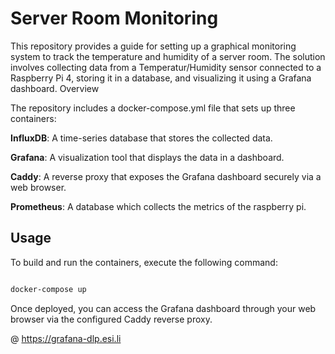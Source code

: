 # Server Room Monitoring

This repository provides a guide for setting up a graphical monitoring system to track the temperature and humidity of a server room. The solution involves collecting data from a Temperatur/Humidity sensor connected to a Raspberry Pi 4, storing it in a database, and visualizing it using a Grafana dashboard.
Overview

The repository includes a docker-compose.yml file that sets up three containers:

**InfluxDB**: A time-series database that stores the collected data.

**Grafana**: A visualization tool that displays the data in a dashboard.

**Caddy**: A reverse proxy that exposes the Grafana dashboard securely via a web browser.

**Prometheus**: A database which collects the metrics of the raspberry pi.


## Usage

To build and run the containers, execute the following command:
```bash

docker-compose up
```

Once deployed, you can access the Grafana dashboard through your web browser via the configured Caddy reverse proxy.

@ https://grafana-dlp.esi.li
